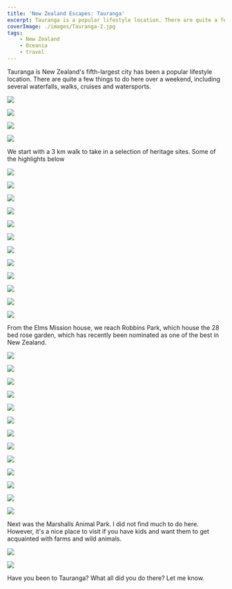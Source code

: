 ```yaml
---
title: 'New Zealand Escapes: Tauranga'
excerpt: Tauranga is a popular lifestyle location. There are quite a few things to do here over a weekend, including several waterfalls, walks, cruises and watersports
coverImage: ./images/Tauranga-2.jpg
tags:
    - New Zealand
    - Oceania
    - travel
---
```


Tauranga is New Zealand's fifth-largest city has been a popular lifestyle location. There are quite a few things to do here over a weekend, including several waterfalls, walks, cruises and watersports.

![](./images/Tauranga-1.jpg)

![](./images/Tauranga-3.jpg)

![](./images/Tauranga-30.jpg)

![](./images/Tauranga-31.jpg)

We start with a 3 km walk to take in a selection of heritage sites. Some of the highlights below

![](./images/Tauranga-2.jpg)

![](./images/Tauranga-6.jpg)

![](./images/Tauranga-7.jpg)

![](./images/Tauranga-8.jpg)

![](./images/Tauranga-9.jpg)

![](./images/Tauranga-10.jpg)

![](./images/Tauranga-11.jpg)

![](./images/Tauranga-12.jpg)

![](./images/Tauranga-13.jpg)

![](./images/Tauranga-14.jpg)

![](./images/Tauranga-15.jpg)

![](./images/Tauranga-16.jpg)

From the Elms Mission house, we reach Robbins Park, which house the 28 bed rose garden, which has recently been nominated as one of the best in New Zealand.

![](./images/Tauranga-4.jpg)

![](./images/Tauranga-5.jpg)

![](./images/Tauranga-17.jpg)

![](./images/Tauranga-18.jpg)

![](./images/Tauranga-19.jpg)

![](./images/Tauranga-20.jpg)

![](./images/Tauranga-21.jpg)

![](./images/Tauranga-22.jpg)

![](./images/Tauranga-23.jpg)

![](./images/Tauranga-24.jpg)

![](./images/Tauranga-25.jpg)

![](./images/Tauranga-26.jpg)

![](./images/Tauranga-27.jpg)

Next was the Marshalls Animal Park. I did not find much to do here. However, it's a nice place to visit if you have kids and want them to get acquainted with farms and wild animals.

![](./images/Tauranga-28.jpg)

![](./images/Tauranga-29.jpg)

Have you been to Tauranga? What all did you do there? Let me know.

